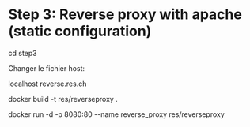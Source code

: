 # Step 3: Reverse proxy with apache (static configuration)

cd step3

Changer le fichier host:

localhost reverse.res.ch

docker build -t res/reverseproxy .

docker run -d -p 8080:80 --name reverse_proxy  res/reverseproxy 

